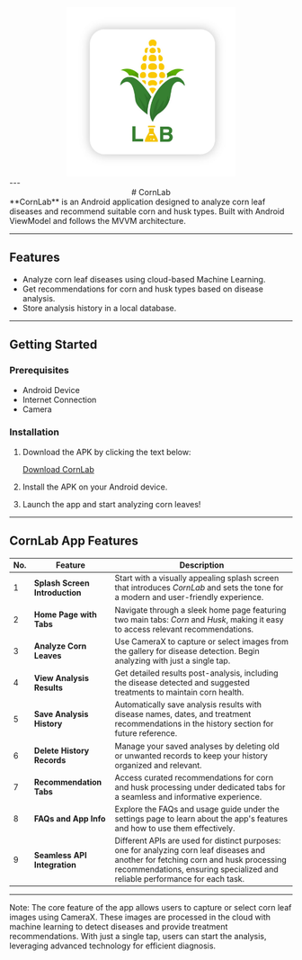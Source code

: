 <div align="center">
<img src="https://github.com/CornLab-Bangkit/CornLab/blob/main/Logo%20App.jpg?raw=true" alt="CornLab Logo" width="300"/>
</div>
---
<div align="center">
# CornLab
</div>
**CornLab** is an Android application designed to analyze corn leaf diseases and recommend suitable corn and husk types. Built with Android ViewModel and follows the MVVM architecture.

---

## Features
- Analyze corn leaf diseases using cloud-based Machine Learning.
- Get recommendations for corn and husk types based on disease analysis.
- Store analysis history in a local database.

---

## Getting Started

### Prerequisites
- Android Device
- Internet Connection
- Camera

### Installation
1. Download the APK by clicking the text below:

   [Download CornLab](https://github.com/CornLab-Bangkit/CornLab/releases/download/CornLab-1.0/CornLab.apk)

2. Install the APK on your Android device.
3. Launch the app and start analyzing corn leaves!

---

## CornLab App Features

| No. | Feature | Description |
|-----|-----------------------------|------------------------------------------------------------------------------------------------------------------------------------------------|
| 1 | **Splash Screen Introduction** | Start with a visually appealing splash screen that introduces *CornLab* and sets the tone for a modern and user-friendly experience. |
| 2 | **Home Page with Tabs** | Navigate through a sleek home page featuring two main tabs: *Corn* and *Husk*, making it easy to access relevant recommendations. |
| 3 | **Analyze Corn Leaves** | Use CameraX to capture or select images from the gallery for disease detection. Begin analyzing with just a single tap. |
| 4 | **View Analysis Results** | Get detailed results post-analysis, including the disease detected and suggested treatments to maintain corn health. |
| 5 | **Save Analysis History** | Automatically save analysis results with disease names, dates, and treatment recommendations in the history section for future reference. |
| 6 | **Delete History Records** | Manage your saved analyses by deleting old or unwanted records to keep your history organized and relevant. |
| 7 | **Recommendation Tabs** | Access curated recommendations for corn and husk processing under dedicated tabs for a seamless and informative experience. |
| 8 | **FAQs and App Info** | Explore the FAQs and usage guide under the settings page to learn about the app's features and how to use them effectively. |
| 9 | **Seamless API Integration** | Different APIs are used for distinct purposes: one for analyzing corn leaf diseases and another for fetching corn and husk processing recommendations, ensuring specialized and reliable performance for each task. |
---

Note: The core feature of the app allows users to capture or select corn leaf images using CameraX. These images are processed in the cloud with machine learning to detect diseases and provide treatment recommendations. With just a single tap, users can start the analysis, leveraging advanced technology for efficient diagnosis. 


